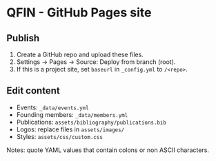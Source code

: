 
# QFIN - GitHub Pages site


## Publish
1. Create a GitHub repo and upload these files.
2. Settings -> Pages -> Source: Deploy from branch (root).
3. If this is a project site, set `baseurl` in `_config.yml` to `/<repo>`.

## Edit content
- Events: `_data/events.yml`
- Founding members: `_data/members.yml`
- Publications: `assets/bibliography/publications.bib`
- Logos: replace files in `assets/images/`
- Styles: `assets/css/custom.css`

Notes: quote YAML values that contain colons or non ASCII characters.
